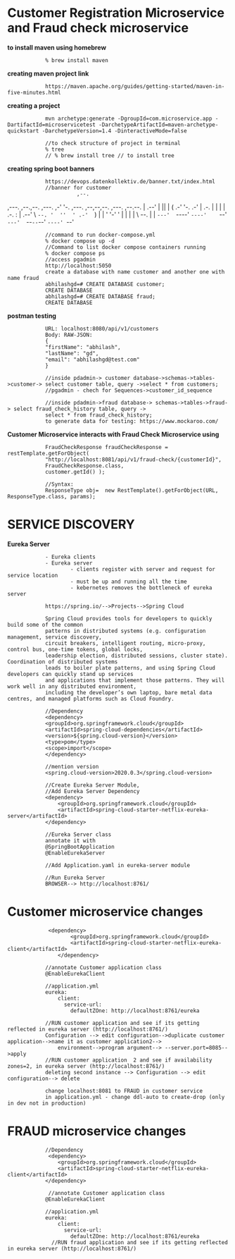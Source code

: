 # Customer Registration Microservice and Fraud check microservice

**to install maven using homebrew**

                % brew install maven

**creating maven project link**

                https://maven.apache.org/guides/getting-started/maven-in-five-minutes.html

**creating a project**

                mvn archetype:generate -DgroupId=com.microservice.app -DartifactId=microservicetest -DarchetypeArtifactId=maven-archetype-quickstart -DarchetypeVersion=1.4 -DinteractiveMode=false

                //to check structure of project in terminal
                % tree
                // % brew install tree // to install tree 

**creating spring boot banners**

                https://devops.datenkollektiv.de/banner.txt/index.html
                //banner for customer
                          ,--.
,---. ,--.,--.  ,---.  ,-'  '-.  ,---.  ,--,--,--.  ,---.  ,--.--.
| .--' |  ||  | (  .-'  '-.  .-' | .-. | |        | | .-. : |  .--'
\ `--. '  ''  ' .-'  `)   |  |   ' '-' ' |  |  |  | \   --. |  |
`---'  `----'  `----'    `--'    `---'  `--`--`--'  `----' `--'

                //command to run docker-compose.yml
                % docker compose up -d
                //Command to list docker compose containers running
                % docker compose ps
                //access pgadmin
                http://localhost:5050
                create a database with name customer and another one with name fraud
                abhilashgd=# CREATE DATABASE customer;
                CREATE DATABASE
                abhilashgd=# CREATE DATABASE fraud;
                CREATE DATABASE


**postman testing**

                URL: localhost:8080/api/v1/customers
                Body: RAW-JSON:
                {
                "firstName": "abhilash",
                "lastName": "gd",
                "email": "abhilashgd@test.com"
                }

                //inside pdadmin-> customer database->schemas->tables->customer-> select customer table, query ->select * from customers;
                //pgadmin - chech for Sequences->customer_id_sequence
                
                //inside pdadmin->fraud database-> schemas->tables->fraud-> select fraud_check_history table, query ->
                select * from fraud_check_history;
                to generate data for testing: https://www.mockaroo.com/

**Customer Microservice interacts with Fraud Check Microservice using**
                
                FraudCheckResponse fraudCheckResponse = restTemplate.getForObject(
                "http://localhost:8081/api/v1/fraud-check/{customerId}",
                FraudCheckResponse.class,
                customer.getId() );
                
                //Syntax: 
                ResponseType obj=  new RestTemplate().getForObject(URL, ResponseType.class, params);

# SERVICE DISCOVERY

**Eureka Server**
        
                - Eureka clients
                - Eureka server 
                        - clients register with server and request for service location
                        - must be up and running all the time
                        - kebernetes removes the bottleneck of eureka server

                https://spring.io/-->Projects-->Spring Cloud

                Spring Cloud provides tools for developers to quickly build some of the common 
                patterns in distributed systems (e.g. configuration management, service discovery, 
                circuit breakers, intelligent routing, micro-proxy, control bus, one-time tokens, global locks, 
                leadership election, distributed sessions, cluster state). Coordination of distributed systems
                leads to boiler plate patterns, and using Spring Cloud developers can quickly stand up services 
                and applications that implement those patterns. They will work well in any distributed environment, 
                including the developer’s own laptop, bare metal data centres, and managed platforms such as Cloud Foundry.

                //Dependency
                <dependency>
                <groupId>org.springframework.cloud</groupId>
                <artifactId>spring-cloud-dependencies</artifactId>
                <version>${spring.cloud-version}</version>
                <type>pom</type>
                <scope>import</scope>
                </dependency>

                //mention version
                <spring.cloud-version>2020.0.3</spring.cloud-version>

                //Create Eureka Server Module,
                //Add Eureka Server Dependency
                <dependency>
                    <groupId>org.springframework.cloud</groupId>
                    <artifactId>spring-cloud-starter-netflix-eureka-server</artifactId>
                </dependency>

                //Eureka Server class
                annotate it with
                @SpringBootApplication
                @EnableEurekaServer
                
                //Add Application.yaml in eureka-server module
                
                //Run Eureka Server
                BROWSER--> http://localhost:8761/

# Customer microservice changes
                
                 <dependency>
                        <groupId>org.springframework.cloud</groupId>
                        <artifactId>spring-cloud-starter-netflix-eureka-client</artifactId>
                    </dependency>
    
                //annotate Customer application class
                @EnableEurekaClient

                //application.yml
                eureka:
                    client:
                      service-url:
                        defaultZOne: http://localhost:8761/eureka

                //RUN customer application and see if its getting reflected in eureka server (http://localhost:8761/)
                Configuration --> edit configuration-->duplicate customer application-->name it as customer application2-->
                    environment-->program argument--> --server.port=8085-->apply
                //RUN customer application  2 and see if availability zones=2, in eureka server (http://localhost:8761/)
                deleting second instance --> Configuration --> edit configuration--> delete

                change localhost:8081 to FRAUD in customer service
                in application.yml - change ddl-auto to create-drop (only in dev not in production)
                
                

# FRAUD microservice changes

                //Dependency
                 <dependency>
                    <groupId>org.springframework.cloud</groupId>
                    <artifactId>spring-cloud-starter-netflix-eureka-client</artifactId>
                </dependency>

                 //annotate Customer application class
                @EnableEurekaClient

                //application.yml
                eureka:
                    client:
                      service-url:
                        defaultZOne: http://localhost:8761/eureka
                  //RUN fraud application and see if its getting reflected in eureka server (http://localhost:8761/)


              
                                